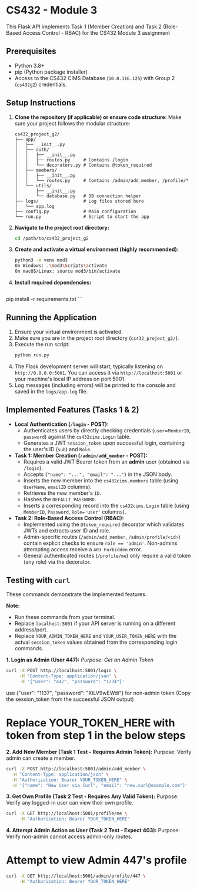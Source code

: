 # CS432 - Module 3 

This Flask API implements Task 1 (Member Creation) and Task 2 (Role-Based Access Control - RBAC) for the CS432 Module 3 assignment

## Prerequisites

*   Python 3.8+
*   pip (Python package installer)
*   Access to the CS432 CIMS Database (`10.0.116.125`) with Group 2 (`cs432g2`) credentials.

## Setup Instructions

1.  **Clone the repository (if applicable) or ensure code structure:**
    Make sure your project follows the modular structure:
    ```
    cs432_project_g2/
    ├── app/
    │   ├── __init__.py
    │   ├── auth/
    │   │   ├── __init__.py
    │   │   ├── routes.py     # Contains /login
    │   │   └── decorators.py # Contains @token_required
    │   ├── members/
    │   │   ├── __init__.py
    │   │   └── routes.py     # Contains /admin/add_member, /profile/*
    │   └── utils/
    │       ├── __init__.py
    │       └── database.py   # DB connection helper
    ├── logs/                 # Log files stored here
    │   └── app.log
    ├── config.py             # Main configuration
    └── run.py                # Script to start the app
    ```

2.  **Navigate to the project root directory:**
    ```bash
    cd /path/to/cs432_project_g2
    ```

3.  **Create and activate a virtual environment (highly recommended):**
    ```bash
    python3 -m venv mod3
    On Windows: .\mod3\Scripts\activate
    On macOS/Linux: source mod3/bin/activate
    ```

4.  **Install required dependencies:**
    ```bash
   pip install -r requirements.txt
    ```

## Running the Application

1.  Ensure your virtual environment is activated.
2.  Make sure you are in the project root directory (`cs432_project_g2/`).
3.  Execute the run script:
    ```bash
    python run.py
    ```
4.  The Flask development server will start, typically listening on `http://0.0.0.0:5001`. You can access it via `http://localhost:5001` or your machine's local IP address on port 5001.
5.  Log messages (including errors) will be printed to the console and saved in the `logs/app.log` file.

## Implemented Features (Tasks 1 & 2)

*   **Local Authentication (`/login` - POST):**
    *   Authenticates users by directly checking credentials (`user`=`MemberID`, `password`) against the `cs432cims.Login` table.
    *   Generates a JWT `session_token` upon successful login, containing the user's ID (`sub`) and `Role`.
*   **Task 1: Member Creation (`/admin/add_member` - POST):**
    *   Requires a valid JWT Bearer token from an **admin** user (obtained via `/login`).
    *   Accepts `{"name": "...", "email": "..."}` in the JSON body.
    *   Inserts the new member into the `cs432cims.members` table (using `UserName`, `emailID` columns).
    *   Retrieves the new member's `ID`.
    *   Hashes the `DEFAULT_PASSWORD`.
    *   Inserts a corresponding record into the `cs432cims.Login` table (using `MemberID`, `Password`, `Role='user'` columns).
*   **Task 2: Role-Based Access Control (RBAC):**
    *   Implemented using the `@token_required` decorator which validates JWTs and extracts user ID and role.
    *   Admin-specific routes (`/admin/add_member`, `/admin/profile/<id>`) contain explicit checks to ensure `role == 'admin'`. Non-admins attempting access receive a `403 Forbidden` error.
    *   General authenticated routes (`/profile/me`) only require a valid token (any role) via the decorator.

## Testing with `curl`

These commands demonstrate the implemented features.

**Note:**
*   Run these commands from your terminal.
*   Replace `localhost:5001` if your API server is running on a different address/port.
*   Replace `YOUR_ADMIN_TOKEN_HERE` and `YOUR_USER_TOKEN_HERE` with the actual `session_token` values obtained from the corresponding login commands.

**1. Login as Admin (User 447):**
   *Purpose: Get an Admin Token*
   ```bash
   curl -X POST http://localhost:5001/login \
        -H "Content-Type: application/json" \
        -d '{"user": "447", "password": "1234"}'
   ```
use {"user": "1137", "password": "XiLV9wEWdi"} for non-admin token
(Copy the session_token from the successful JSON output)
# Replace YOUR_TOKEN_HERE with token from step 1 in the below steps

**2. Add New Member (Task 1 Test - Requires Admin Token):**
Purpose: Verify admin can create a member.
   ```bash
curl -X POST http://localhost:5001/admin/add_member \
     -H "Content-Type: application/json" \
     -H "Authorization: Bearer YOUR_TOKEN_HERE" \
     -d '{"name": "New User via Curl", "email": "new.curl@example.com"}'
   ```

**3. Get Own Profile (Task 2 Test - Requires Any Valid Token):**
Purpose: Verify any logged-in user can view their own profile.
```bash
curl -X GET http://localhost:5001/profile/me \
     -H "Authorization: Bearer YOUR_TOKEN_HERE"
```

**4. Attempt Admin Action as User (Task 2 Test - Expect 403):**
Purpose: Verify non-admin cannot access admin-only routes.
# Attempt to view Admin 447's profile
```bash
curl -X GET http://localhost:5001/admin/profile/447 \
     -H "Authorization: Bearer YOUR_TOKEN_HERE"
```
